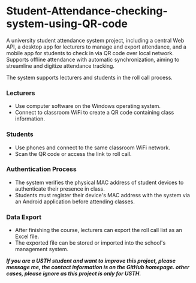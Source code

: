 # Student-Attendance-checking-system-using-QR-code

A university student attendance system project, including a central Web API, a desktop app for lecturers to manage and export attendance, and a mobile app for students to check in via QR code over local network. Supports offline attendance with automatic synchronization, aiming to streamline and digitize attendance tracking.

The system supports lecturers and students in the roll call process.

### Lecturers

* Use computer software on the Windows operating system.
* Connect to classroom WiFi to create a QR code containing class information.

### Students

* Use phones and connect to the same classroom WiFi network.
* Scan the QR code or access the link to roll call.

### Authentication Process

* The system verifies the physical MAC address of student devices to authenticate their presence in class.
* Students must register their device's MAC address with the system via an Android application before attending classes.

### Data Export

* After finishing the course, lecturers can export the roll call list as an Excel file.
* The exported file can be stored or imported into the school's management system.



***If you are a USTH student and want to improve this project, please message me, the contact information is on the GitHub homepage. other cases, please ignore as this project is only for USTH.***

